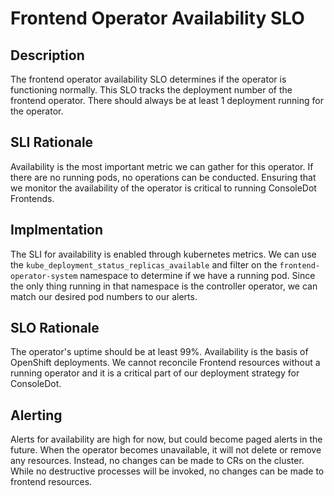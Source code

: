 # Frontend Operator Availability SLO

## Description

The frontend operator availability SLO determines if the operator is functioning normally.
This SLO tracks the deployment number of the frontend operator. There should always be at least
1 deployment running for the operator.

## SLI Rationale
Availability is the most important metric we can gather for this operator. If there are no running
pods, no operations can be conducted. Ensuring that we monitor the availability of the operator is
critical to running ConsoleDot Frontends.

## Implmentation

The SLI for availability is enabled through kubernetes metrics. We can use the `kube_deployment_status_replicas_available`
and filter on the `frontend-operator-system` namespace to determine if we have a running pod. Since
the only thing running in that namespace is the controller operator, we can match our desired pod numbers to our alerts.

## SLO Rationale

The operator's uptime should be at least 99%. Availability is the basis of OpenShift deployments. We cannot reconcile
Frontend resources without a running operator and it is a critical part of our deployment strategy for ConsoleDot.

## Alerting

Alerts for availability are high for now, but could become paged alerts in the future. When the operator becomes
unavailable, it will not delete or remove any resources. Instead, no changes can be made to CRs on the cluster.
While no destructive processes will be invoked, no changes can be made to frontend resources.
